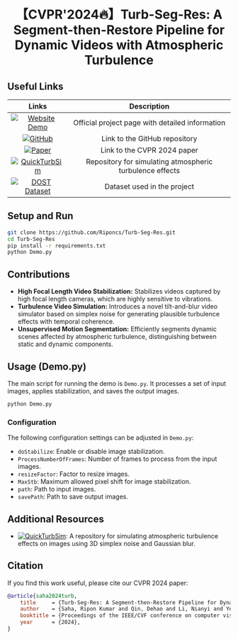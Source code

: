 <div align="center">

# 【CVPR'2024🔥】Turb-Seg-Res: A Segment-then-Restore Pipeline for Dynamic Videos with Atmospheric Turbulence

</div>

## Useful Links
| Links | Description | 
|:-----: |:-----: |
| [![Website Demo](https://img.shields.io/badge/TurbSegRes-Website-blue)](https://riponcs.github.io/TurbSegRes/) | Official project page with detailed information | 
| [![GitHub](https://img.shields.io/badge/TurbSegRes-GitHub-blue)](https://github.com/Riponcs/Turb-Seg-Res) | Link to the GitHub repository |
| [![Paper](https://img.shields.io/badge/Paper-arXiv-green)](https://arxiv.org/abs/2404.13605) | Link to the CVPR 2024 paper |
| [![QuickTurbSim](https://img.shields.io/badge/QuickTurbSim-GitHub-blue)](https://github.com/Riponcs/QuickTurbSim) | Repository for simulating atmospheric turbulence effects |
| [![DOST Dataset](https://img.shields.io/badge/Dataset-DOST-orange)](https://turbulence-research.github.io/) | Dataset used in the project |

## Setup and Run
```sh
git clone https://github.com/Riponcs/Turb-Seg-Res.git
cd Turb-Seg-Res
pip install -r requirements.txt
python Demo.py
```
## Contributions
- **High Focal Length Video Stabilization:** Stabilizes videos captured by high focal length cameras, which are highly sensitive to vibrations.
- **Turbulence Video Simulation:** Introduces a novel tilt-and-blur video simulator based on simplex noise for generating plausible turbulence effects with temporal coherence.
- **Unsupervised Motion Segmentation:** Efficiently segments dynamic scenes affected by atmospheric turbulence, distinguishing between static and dynamic components.

## Usage (Demo.py)
The main script for running the demo is `Demo.py`. It processes a set of input images, applies stabilization, and saves the output images.

```sh
python Demo.py
```

### Configuration
The following configuration settings can be adjusted in `Demo.py`:

- `doStabilize`: Enable or disable image stabilization.
- `ProcessNumberOfFrames`: Number of frames to process from the input images.
- `resizeFactor`: Factor to resize images.
- `MaxStb`: Maximum allowed pixel shift for image stabilization.
- `path`: Path to input images.
- `savePath`: Path to save output images.

## Additional Resources
- [![QuickTurbSim](https://img.shields.io/badge/QuickTurbSim-GitHub-blue)](https://github.com/Riponcs/QuickTurbSim): A repository for simulating atmospheric turbulence effects on images using 3D simplex noise and Gaussian blur.

## Citation
If you find this work useful, please cite our CVPR 2024 paper:
```bibtex
@article{saha2024turb,
    title     = {Turb-Seg-Res: A Segment-then-Restore Pipeline for Dynamic Videos with Atmospheric Turbulence},
    author    = {Saha, Ripon Kumar and Qin, Dehao and Li, Nianyi and Ye, Jinwei and Jayasuriya, Suren},
    booktitle = {Proceedings of the IEEE/CVF conference on computer vision and pattern recognition},
    year      = {2024},
}
